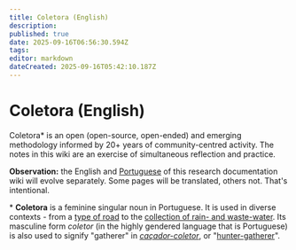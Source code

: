 ```yaml
---
title: Coletora (English)
description: 
published: true
date: 2025-09-16T06:56:30.594Z
tags: 
editor: markdown
dateCreated: 2025-09-16T05:42:10.187Z
---
```


# Coletora (English)

Coletora* is an open (open-source, open-ended) and emerging methodology informed by 20+ years of community-centred activity. The notes in this wiki are an exercise of simultaneous reflection and practice.

**Observation:** the English and [Portuguese](/projetos/coletora/pt) of this research documentation wiki will evolve separately. Some pages will be translated, others not. That's intentional.

\* **Coletora** is a feminine singular noun in Portuguese. It is used in diverse contexts - from a [type of road](https://pt.wikipedia.org/wiki/Via_coletora) to the [collection of rain- and waste-water](https://pt.wikipedia.org/wiki/%C3%81gua_pluvial#Rede_coletora_de_esgoto_x_rede_coletora_de_%C3%A1guas_pluviais). Its masculine form *coletor* (in the highly gendered language that is Portuguese) is also used to signify "gatherer" in *[caçador-coletor](https://pt.wikipedia.org/wiki/Ca%C3%A7ador-coletor)*, or "[hunter-gatherer](https://en.wikipedia.org/wiki/Hunter-gatherer)".